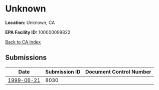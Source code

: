 # Unknown

**Location:** Unknown, CA

**EPA Facility ID:** 100000099822

[Back to CA Index](../../index.md)

## Submissions

| Date | Submission ID | Document Control Number |
|------|--------------|-------------------------|
| [1999-06-21](submissions/8030.md) | 8030 |  |
